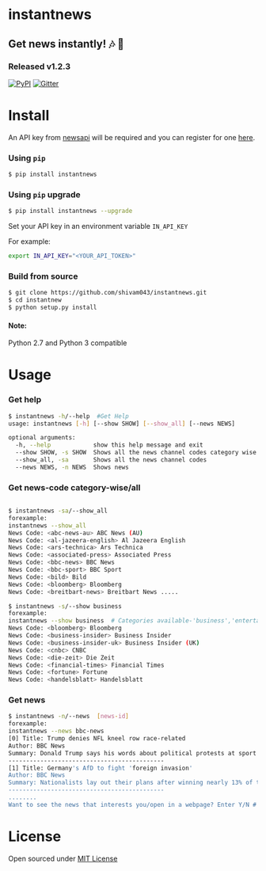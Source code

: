 # instantnews
## Get news instantly! :notes: :newspaper: 
### Released v1.2.3
[![PyPI](https://img.shields.io/badge/instantnews-downloads-brightgreen.svg)](https://pypi.python.org/pypi?:action=display&name=instantnews&version=1.2.1)
[![Gitter](https://img.shields.io/gitter/room/nwjs/nw.js.svg)](https://gitter.im/instantnews/Lobby)

Install
=====

An API key from [newsapi](http://newsapi.org/) will be required and you can register for one [here](http://newsapi.org/register).

### Using `pip`

```bash
$ pip install instantnews
```
### Using `pip` upgrade

```bash
$ pip install instantnews --upgrade
```

Set your API key in an environment variable `IN_API_KEY`

For example:

```bash
export IN_API_KEY="<YOUR_API_TOKEN>"
```

### Build from source

```bash
$ git clone https://github.com/shivam043/instantnews.git
$ cd instantnew
$ python setup.py install
```
#### Note:
Python 2.7 and Python 3 compatible

Usage
====

### Get help

```bash
$ instantnews -h/--help  #Get Help
usage: instantnews [-h] [--show SHOW] [--show_all] [--news NEWS]

optional arguments:
  -h, --help            show this help message and exit
  --show SHOW, -s SHOW  Shows all the news channel codes category wise
  --show_all, -sa       Shows all the news channel codes
  --news NEWS, -n NEWS  Shows news
```

### Get news-code category-wise/all
```bash

$ instantnews -sa/--show_all
forexample:
instantnews --show_all
News Code: <abc-news-au> ABC News (AU)
News Code: <al-jazeera-english> Al Jazeera English
News Code: <ars-technica> Ars Technica
News Code: <associated-press> Associated Press
News Code: <bbc-news> BBC News
News Code: <bbc-sport> BBC Sport
News Code: <bild> Bild
News Code: <bloomberg> Bloomberg
News Code: <breitbart-news> Breitbart News .....

$ instantnews -s/--show business
forexample:
instantnews --show business  # Categories available-'business','entertainment','gaming','general','music','politics','science-and-nature','sport','technology'
News Code: <bloomberg> Bloomberg
News Code: <business-insider> Business Insider
News Code: <business-insider-uk> Business Insider (UK)
News Code: <cnbc> CNBC
News Code: <die-zeit> Die Zeit
News Code: <financial-times> Financial Times
News Code: <fortune> Fortune
News Code: <handelsblatt> Handelsblatt

```
### Get news 
```bash
$ instantnews -n/--news  [news-id]
forexample:
instantnews --news bbc-news
[0] Title: Trump denies NFL kneel row race-related
Author: BBC News
Summary: Donald Trump says his words about political protests at sport events had "nothing to do with race".
--------------------------------------------
[1] Title: Germany's AfD to fight 'foreign invasion'
Author: BBC News
Summary: Nationalists lay out their plans after winning nearly 13% of the vote, weakening Chancellor Merkel.
--------------------------------------------
........
Want to see the news that interests you/open in a webpage? Enter Y/N # See news in a webpage by enter the number present in the box
```


License
====
Open sourced under [MIT License](LICENSE)
